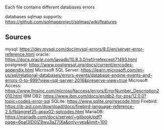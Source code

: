 Each file contains different databases errors

databases sqlmap supports: https://github.com/sqlmapproject/sqlmap/wiki/features

## Sources
mysql: https://dev.mysql.com/doc/mysql-errors/8.0/en/server-error-reference.html
oracle: https://docs.oracle.com/javadb/10.8.3.0/ref/rrefexcept71493.html
postgresql: https://www.postgresql.org/docs/current/errcodes-appendix.html
Microsoft SQL Server: https://learn.microsoft.com/en-us/sql/relational-databases/errors-events/database-engine-events-and-errors-0-to-999?view=sql-server-2016&preserve-view=true
Microsoft Access: https://www.fmsinc.com/microsoftaccess/errors/ErrorNumber_Description2010.html
IBM DB2: https://www.ibm.com/docs/en/db2-for-zos/12.0.0?topic=codes-error-sql
SQLite: https://www.sqlite.org/rescode.html
Firebird: https://ib-aid.com/download/docs/firebird-language-reference-2.5/fblangref25-appx02-sqlcodes.html
MariaDB: https://mariadb.com/docs/server/~gitbook/pdf?page=6paI3ID0lZ8wu3aZ7jXa&only=yes&limit=100
